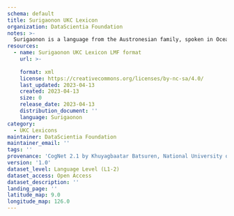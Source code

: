 ```yaml
---
schema: default
title: Surigaonon UKC Lexicon
organization: DataScientia Foundation
notes: >-
  Surigaonon is a language from the Austronesian family, spoken in Oceania. The UKC Lexicon of Surigaonon is represented as a lexico-semantic network. It consists of words, word senses, synsets, as well as sense-level and synset-level relationships.
resources:
  - name: Surigaonon UKC Lexicon LMF format
    url: >-
      
    format: xml
    license: https://creativecommons.org/licenses/by-nc-sa/4.0/
    last_updated: 2023-04-13
    created: 2023-04-13
    size: 0
    release_date: 2023-04-13
    distribution_document: ''
    language: Surigaonon
category:
  - UKC Lexicons
maintainer: DataScientia Foundation
maintainer_email: ''
tags: ''
provenance: 'CogNet 2.1 by Khuyagbaatar Batsuren, National University of Mongolia (http://cognet.ukc.disi.unitn.it); Princeton WordNet 2.1 by Princeton University (https://wordnet.princeton.edu)'
version: '1.0'
dataset_level: Language Level (L1-2)
dataset_access: Open Access
dataset_description: ''
landing_page: ''
latitude_map: 9.0
longitude_map: 126.0
---
```

